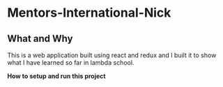 # Mentors-International-Nick

## What and Why
This is a web application built using react and redux and I built it to show what I have learned so far in lambda school.

**How to setup and run this project**
